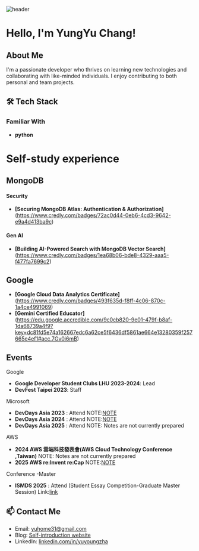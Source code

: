 ![header](https://capsule-render.vercel.app/api?type=rect&height=300&color=gradient&text=YungYu%20Chang%20%20&reversal=true)
# Hello, I'm YungYu Chang!
##  About Me 
I'm a passionate developer who thrives on learning new technologies and collaborating with like-minded individuals. I enjoy contributing to both personal and team projects.

## 🛠️ Tech Stack 

### Familiar With
- **python**
# Self-study experience

## MongoDB ##

#### Security ####
- **[Securing MongoDB Atlas: Authentication & Authorization]**(https://www.credly.com/badges/72ac0d44-0eb6-4cd3-9642-e9a4d413ba9c)

#### Gen AI ####
- **[Building AI-Powered Search with MongoDB Vector Search]**(https://www.credly.com/badges/1ea68b06-bde8-4329-aaa5-f477fa7699c2)

## Google ##
- **[Google Cloud Data Analytics Certificate]**(https://www.credly.com/badges/493f635d-f8ff-4c06-870c-1a4ce4991069)
- **[Gemini Certified Educator]**(https://edu.google.accredible.com/9c0cb820-9e01-479f-b8af-1da68739a4f9?key=dc81fd5e74a162667edc6a62ce5f6436df5861ae664e13280359f257665e4ef1#acc.7Gv0i6mB)
  
##  Events
Google

- **Google Developer Student Clubs LHU 2023-2024**: Lead 
- **DevFest Taipei 2023**: Staff

Microsoft

- **DevDays Asia 2023** : Attend 
NOTE:[NOTE](https://hackmd.io/X_KDlohLRsOEcP_xbfo-bA)
- **DevDays Asia 2024** : Attend 
NOTE:[NOTE](https://hackmd.io/ava5A_-CTCGZQMsAD_98Rg)
- **DevDays Asia 2025** : Attend 
NOTE: Notes are not currently prepared

AWS 

- **2024 AWS 雲端科技發表會(AWS Cloud Technology Conference ,Taiwan)**
NOTE: Notes are not currently prepared
- **2025  AWS re:Invent re:Cap**
NOTE:[NOTE](https://hackmd.io/@yu-hary/ryWGBWPSJx)

Conference  -Master

- **ISMDS 2025** : Attend (Student Essay Competition-Graduate Master Session)
Link:[link](https://www.mdsat.org.tw/ismds2025)


## 📫 Contact Me
- Email: yuhome31@gmail.com
- Blog: [Self-introduction website](https://harry36-student.github.io/AI/)
- LinkedIn: [linkedin.com/in/yuyoungzha](https://www.linkedin.com/in/yuyoungzha/)
